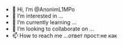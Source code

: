 - 👋 Hi, I’m @AnonimL1MPo
- 👀 I’m interested in ...
- 🌱 I’m currently learning ...
- 💞️ I’m looking to collaborate on ...
- 📫 How to reach me ...ответ прост:не как


<!---
AnonimL1MPo/AnonimL1MPo is a ✨ special ✨ repository because its `README.md` (this file) appears on your GitHub profile.
You can click the Preview link to take a look at your changes.
--->
